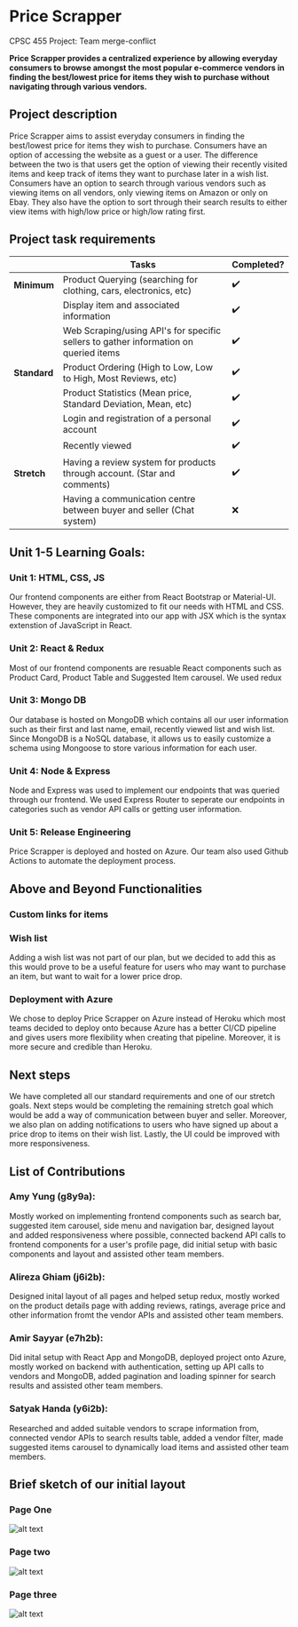 # Price Scrapper
CPSC 455 Project: Team merge-conflict

**Price Scrapper provides a centralized experience by allowing everyday consumers to browse amongst the most popular e-commerce vendors in finding the best/lowest price for items they wish to purchase without navigating through various vendors.**


## Project description
Price Scrapper aims to assist everyday consumers in finding the best/lowest price for items they wish to purchase. Consumers have an option of accessing the website as a guest or a user. The difference between the two is that users get the option of viewing their recently visited items and keep track of items they want to purchase later in a wish list. Consumers have an option to search through various vendors such as viewing items on all vendors, only viewing items on Amazon or only on Ebay. They also have the option to sort through their search results to either view items with high/low price or high/low rating first.


## Project task requirements

|          | Tasks                                                                                                                   | Completed?             |
|----------|------------------------------------------------------------------------------------------------------------------------|-------------------------|
| **Minimum**  | Product Querying (searching for clothing, cars, electronics, etc)                                                  | :heavy_check_mark:      |
|          | Display item and associated information                                                                                | :heavy_check_mark:      |
|          | Web Scraping/using API's for specific sellers to gather information on queried items                                   | :heavy_check_mark:      |
| **Standard** | Product Ordering (High to Low, Low to High, Most Reviews, etc)                                                     | :heavy_check_mark:      |
|          | Product Statistics (Mean price, Standard Deviation, Mean, etc)                                                         | :heavy_check_mark:      |
|          | Login and registration of a personal account                                                                           | :heavy_check_mark:      |
|          | Recently viewed                                                                                                        | :heavy_check_mark:      |
| **Stretch**  | Having a review system for products through account. (Star and comments)                                           | :heavy_check_mark:      |
|          | Having a communication centre between buyer and seller (Chat system)                                                   | :x:                     |

## Unit 1-5 Learning Goals:
### Unit 1: HTML, CSS, JS
Our frontend components are either from React Bootstrap or Material-UI. However, they are heavily customized to fit our needs with HTML and CSS. These components are integrated into our app with JSX which is the syntax extenstion of JavaScript in React.

### Unit 2: React & Redux
Most of our frontend components are resuable React components such as Product Card, Product Table and Suggested Item carousel. We used redux

### Unit 3: Mongo DB
Our database is hosted on MongoDB which contains all our user information such as their first and last name, email, recently viewed list and wish list.
Since MongoDB is a NoSQL database, it allows us to easily customize a schema using Mongoose to store various information for each user.

### Unit 4: Node & Express
Node and Express was used to implement our endpoints that was queried through our frontend. We used Express Router to seperate our endpoints in categories such as vendor API calls or getting user information.

### Unit 5: Release Engineering
Price Scrapper is deployed and hosted on Azure. Our team also used Github Actions to automate the deployment process.


## Above and Beyond Functionalities
### Custom links for items

### Wish list
Adding a wish list was not part of our plan, but we decided to add this as this would prove to be a useful feature for users who may want to purchase an item, but want to wait for a lower price drop.

### Deployment with Azure
We chose to deploy Price Scrapper on Azure instead of Heroku which most teams decided to deploy onto because Azure has a better CI/CD pipeline and gives users more flexibility when creating that pipeline. Moreover, it is more secure and credible than Heroku.


## Next steps
We have completed all our standard requirements and one of our stretch goals. Next steps would be completing the remaining stretch goal which would be add a way of communication between buyer and seller. Moreover, we also plan on adding notifications to users who have signed up about a price drop to items on their wish list. Lastly, the UI could be improved with more responsiveness.

## List of Contributions

### Amy Yung (g8y9a): 
Mostly worked on implementing frontend components such as search bar, suggested item carousel, side menu and navigation bar, designed layout and added responsiveness where possible, connected backend API calls to frontend components for a user's profile page, did initial setup with basic components and layout and assisted other team members.

### Alireza Ghiam (j6i2b): 
Designed inital layout of all pages and helped setup redux, mostly worked on the product details page with adding reviews, ratings, average price and other information fromt the vendor APIs and assisted other team members.

### Amir Sayyar (e7h2b): 
Did inital setup with React App and MongoDB, deployed project onto Azure, mostly worked on backend with authentication, setting up API calls to vendors and MongoDB, added pagination and loading spinner for search results and assisted other team members.

### Satyak Handa (y6i2b): 
Researched and added suitable vendors to scrape information from, connected vendor APIs to search results table, added a vendor filter, made suggested items carousel to dynamically load items and assisted other team members.

## Brief sketch of our initial layout

### Page One
![alt text](./firstPage.png)

### Page two 

![alt text](./secondPage.png)

### Page three
![alt text](./thirdpage.png)




